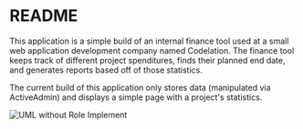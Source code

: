 # README

This application is a simple build of an internal finance tool used at a small web application development company named Codelation. The finance tool keeps track of different project spenditures, finds their planned end date, and generates reports based off of those statistics.

The current build of this application only stores data (manipulated via ActiveAdmin) and displays a simple page with a project's statistics.


![UML without Role Implement](https://user-images.githubusercontent.com/37720413/159356142-30365811-9a4d-4412-9967-04d0cb9dd647.svg)

